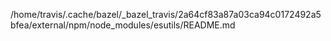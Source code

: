 /home/travis/.cache/bazel/_bazel_travis/2a64cf83a87a03ca94c0172492a5bfea/external/npm/node_modules/esutils/README.md